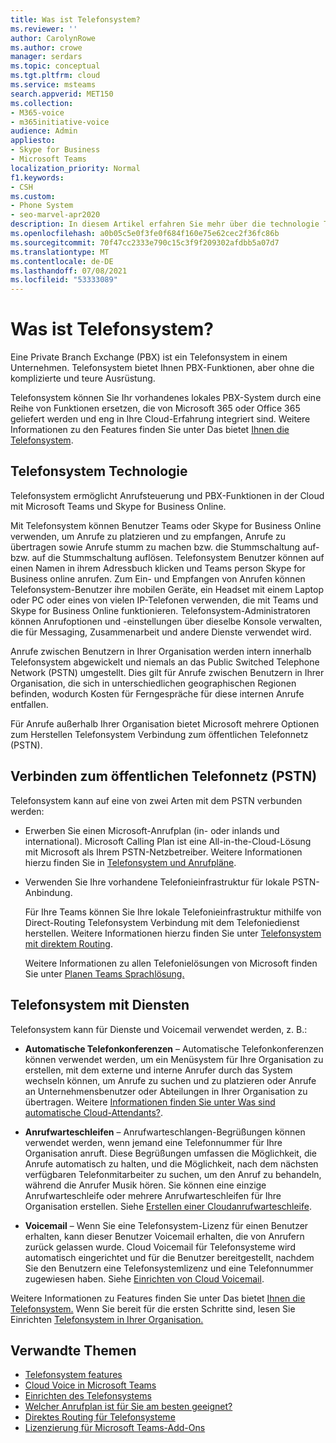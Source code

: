 ```yaml
---
title: Was ist Telefonsystem?
ms.reviewer: ''
author: CarolynRowe
ms.author: crowe
manager: serdars
ms.topic: conceptual
ms.tgt.pltfrm: cloud
ms.service: msteams
search.appverid: MET150
ms.collection:
- M365-voice
- m365initiative-voice
audience: Admin
appliesto:
- Skype for Business
- Microsoft Teams
localization_priority: Normal
f1.keywords:
- CSH
ms.custom:
- Phone System
- seo-marvel-apr2020
description: In diesem Artikel erfahren Sie mehr über die technologie Telefonsystem in Microsoft 365 und Office 365.
ms.openlocfilehash: a0b05c5e0f3fe0f684f160e75e62cec2f36fc86b
ms.sourcegitcommit: 70f47cc2333e790c15c3f9f209302afdbb5a07d7
ms.translationtype: MT
ms.contentlocale: de-DE
ms.lasthandoff: 07/08/2021
ms.locfileid: "53333089"
---
```

# <a name="what-is-phone-system"></a>Was ist Telefonsystem?

Eine Private Branch Exchange (PBX) ist ein Telefonsystem in einem Unternehmen. Telefonsystem bietet Ihnen PBX-Funktionen, aber ohne die komplizierte und teure Ausrüstung. 

Telefonsystem können Sie Ihr vorhandenes lokales PBX-System durch eine Reihe von Funktionen ersetzen, die von Microsoft 365 oder Office 365 geliefert werden und eng in Ihre Cloud-Erfahrung integriert sind. Weitere Informationen zu den Features finden Sie unter Das bietet [Ihnen die Telefonsystem](here-s-what-you-get-with-phone-system.md).

## <a name="phone-system-technology"></a>Telefonsystem Technologie

Telefonsystem ermöglicht Anrufsteuerung und PBX-Funktionen in der Cloud mit Microsoft Teams und Skype for Business Online. 
  
Mit Telefonsystem können Benutzer Teams oder Skype for Business Online verwenden, um Anrufe zu platzieren und zu empfangen, Anrufe zu übertragen sowie Anrufe stumm zu machen bzw. die Stummschaltung auf- bzw. auf die Stummschaltung auflösen. Telefonsystem Benutzer können auf einen Namen in ihrem Adressbuch klicken und Teams person Skype for Business online anrufen. Zum Ein- und Empfangen von Anrufen können Telefonsystem-Benutzer ihre mobilen Geräte, ein Headset mit einem Laptop oder PC oder eines von vielen IP-Telefonen verwenden, die mit Teams und Skype for Business Online funktionieren. Telefonsystem-Administratoren können Anrufoptionen und -einstellungen über dieselbe Konsole verwalten, die für Messaging, Zusammenarbeit und andere Dienste verwendet wird.
  
Anrufe zwischen Benutzern in Ihrer Organisation werden intern innerhalb Telefonsystem abgewickelt und niemals an das Public Switched Telephone Network (PSTN) umgestellt. Dies gilt für Anrufe zwischen Benutzern in Ihrer Organisation, die sich in unterschiedlichen geographischen Regionen befinden, wodurch Kosten für Ferngespräche für diese internen Anrufe entfallen.

Für Anrufe außerhalb Ihrer Organisation bietet Microsoft mehrere Optionen zum Herstellen Telefonsystem Verbindung zum öffentlichen Telefonnetz (PSTN).

## <a name="connect-to-the-public-switched-telephone-network-pstn"></a>Verbinden zum öffentlichen Telefonnetz (PSTN)
  
Telefonsystem kann auf eine von zwei Arten mit dem PSTN verbunden werden:
  
- Erwerben Sie einen Microsoft-Anrufplan (in- oder inlands und international). Microsoft Calling Plan ist eine All-in-the-Cloud-Lösung mit Microsoft als Ihrem PSTN-Netzbetreiber. Weitere Informationen hierzu finden Sie in [Telefonsystem und Anrufpläne](calling-plan-landing-page.md).

- Verwenden Sie Ihre vorhandene Telefonieinfrastruktur für lokale PSTN-Anbindung.

  Für Ihre Teams können Sie Ihre lokale Telefonieinfrastruktur mithilfe von Direct-Routing Telefonsystem Verbindung mit dem Telefoniedienst herstellen. Weitere Informationen hierzu finden Sie unter [Telefonsystem mit direktem Routing](direct-routing-landing-page.md).

  Weitere Informationen zu allen Telefonielösungen von Microsoft finden Sie unter [Planen Teams Sprachlösung.](cloud-voice-landing-page.md)


## <a name="phone-system-with-services"></a>Telefonsystem mit Diensten

 Telefonsystem kann für Dienste und Voicemail verwendet werden, z. B.:

- **Automatische Telefonkonferenzen** – Automatische Telefonkonferenzen können verwendet werden, um ein Menüsystem für Ihre Organisation zu erstellen, mit dem externe und interne Anrufer durch das System wechseln können, um Anrufe zu suchen und zu platzieren oder Anrufe an Unternehmensbenutzer oder Abteilungen in Ihrer Organisation zu übertragen. Weitere [Informationen finden Sie unter Was sind automatische Cloud-Attendants?](what-are-phone-system-auto-attendants.md).

- **Anrufwarteschleifen** – Anrufwarteschlangen-Begrüßungen können verwendet werden, wenn jemand eine Telefonnummer für Ihre Organisation anruft. Diese Begrüßungen umfassen die Möglichkeit, die Anrufe automatisch zu halten, und die Möglichkeit, nach dem nächsten verfügbaren Telefonmitarbeiter zu suchen, um den Anruf zu behandeln, während die Anrufer Musik hören. Sie können eine einzige Anrufwarteschleife oder mehrere Anrufwarteschleifen für Ihre Organisation erstellen. Siehe [Erstellen einer Cloudanrufwarteschleife](create-a-phone-system-call-queue.md).

- **Voicemail** – Wenn Sie eine Telefonsystem-Lizenz für einen Benutzer erhalten, kann dieser Benutzer Voicemail erhalten, die von Anrufern zurück gelassen wurde. Cloud Voicemail für Telefonsysteme wird automatisch eingerichtet und für die Benutzer bereitgestellt, nachdem Sie den Benutzern eine Telefonsystemlizenz und eine Telefonnummer zugewiesen haben. Siehe [Einrichten von Cloud Voicemail](set-up-phone-system-voicemail.md).

Weitere Informationen zu Features finden Sie unter Das bietet [Ihnen die Telefonsystem.](here-s-what-you-get-with-phone-system.md) Wenn Sie bereit für die ersten Schritte sind, lesen Sie Einrichten [Telefonsystem in Ihrer Organisation.](setting-up-your-phone-system.md)

## <a name="related-topics"></a>Verwandte Themen

- [Telefonsystem features](here-s-what-you-get-with-phone-system.md)
- [Cloud Voice in Microsoft Teams](cloud-voice-landing-page.md)
- [Einrichten des Telefonsystems](setting-up-your-phone-system.md)
- [Welcher Anrufplan ist für Sie am besten geeignet?](calling-plan-landing-page.md)
- [Direktes Routing für Telefonsysteme](direct-routing-landing-page.md)
- [Lizenzierung für Microsoft Teams-Add-Ons](./teams-add-on-licensing/microsoft-teams-add-on-licensing.md)
